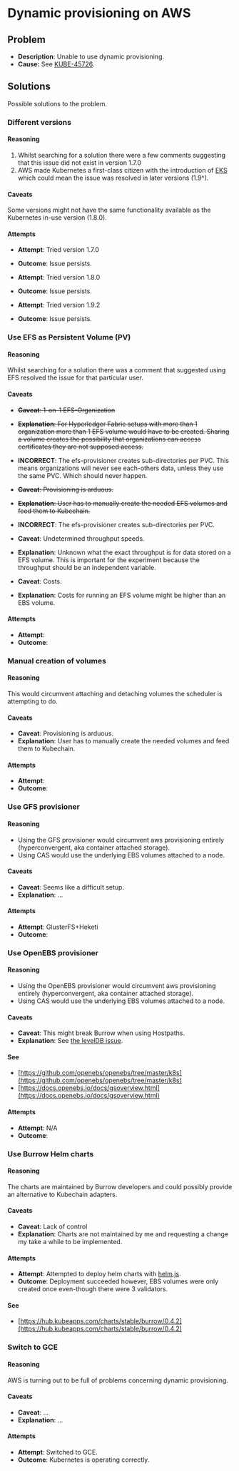 # Dynamic provisioning on AWS

## Problem

- **Description**: Unable to use dynamic provisioning.
- **Cause:** See [KUBE-45726](https://github.com/kubernetes/kubernetes/issues/45726).

## Solutions
Possible solutions to the problem.

### Different versions
#### Reasoning
1. Whilst searching for a solution there were a few comments suggesting that this issue did not exist in version 1.7.0
1. AWS made Kubernetes a first-class citizen with  the introduction of [EKS](https://aws.amazon.com/eks/) which could mean the issue was resolved in later versions (1.9^).

#### Caveats
Some versions might not have the same functionality available as the Kubernetes in-use version (1.8.0).

#### Attempts
- **Attempt**: Tried version 1.7.0
- **Outcome**: Issue persists.


- **Attempt**: Tried version 1.8.0
- **Outcome**: Issue persists.


- **Attempt**: Tried version 1.9.2
- **Outcome**: Issue persists.

### Use EFS as Persistent Volume (PV)
#### Reasoning
Whilst searching for a solution there was a comment that suggested using EFS resolved the issue for that particular user.
#### Caveats
- ~~**Caveat**: 1-on-1 EFS-Organization~~
- ~~**Explanation**: For Hyperledger Fabric setups with more than 1 organization more than 1 EFS volume would have to be created. Sharing a volume creates the possibility that organizations can access certificates they are not supposed access.~~
- **INCORRECT**: The efs-provisioner creates sub-directories per PVC. This means organizations will never see each-others data, unless they use the same PVC. Which should never happen.


- ~~**Caveat**: Provisioning is arduous.~~
- ~~**Explanation**: User has to manually create the needed EFS volumes and feed them to Kubechain.~~
- **INCORRECT**:  The efs-provisioner creates sub-directories per PVC.


- **Caveat**: Undetermined throughput speeds.
- **Explanation**: Unknown what the exact throughput is for data stored on a EFS volume. This is important for the experiment because the throughput should be an independent variable.


- **Caveat**: Costs.
- **Explanation**: Costs for running an EFS volume might be higher than an EBS volume.

#### Attempts

- **Attempt**: 
- **Outcome**:


### Manual creation of volumes

#### Reasoning
This would circumvent attaching and detaching volumes the scheduler is attempting to do.

#### Caveats
- **Caveat**: Provisioning is arduous.
- **Explanation**: User has to manually create the needed volumes and feed them to Kubechain.

#### Attempts

- **Attempt**: 
- **Outcome**:


### Use GFS provisioner
#### Reasoning
- Using the GFS provisioner would circumvent aws provisioning entirely (hyperconvergent, aka container attached storage).
- Using CAS would use the underlying EBS volumes attached to a node.

#### Caveats
- **Caveat**: Seems like a difficult setup.
- **Explanation**: ...

#### Attempts

- **Attempt**: GlusterFS+Heketi
- **Outcome**:


### Use OpenEBS provisioner
#### Reasoning
- Using the OpenEBS provisioner would circumvent aws provisioning entirely (hyperconvergent, aka container attached storage).
- Using CAS would use the underlying EBS volumes attached to a node.

#### Caveats
- **Caveat**: This might break Burrow when using Hostpaths. 
- **Explanation**: See [the levelDB issue](/known-issues/level-db-hostpath-volumes.md).

#### See
- [https://github.com/openebs/openebs/tree/master/k8s](https://github.com/openebs/openebs/tree/master/k8s)
- [https://docs.openebs.io/docs/gsoverview.html](https://docs.openebs.io/docs/gsoverview.html)

#### Attempts

- **Attempt**: N/A
- **Outcome**: 


### Use Burrow Helm charts
#### Reasoning
The charts are maintained by Burrow developers and could possibly provide an alternative to Kubechain adapters.

#### Caveats
- **Caveat**: Lack of control
- **Explanation**: Charts are not maintained by me and requesting a change my take a while to be implemented.

#### Attempts

- **Attempt**: Attempted to deploy helm charts with [helm.js](/known-issues/resources/helm.js).
- **Outcome**: Deployment succeeded however, EBS volumes were only created once even-though there were 3 validators.

#### See
- [https://hub.kubeapps.com/charts/stable/burrow/0.4.2](https://hub.kubeapps.com/charts/stable/burrow/0.4.2)

### Switch to GCE
#### Reasoning
AWS is turning out to be full of problems concerning dynamic provisioning.

#### Caveats
- **Caveat**: ...
- **Explanation**: ...

#### Attempts

- **Attempt**: Switched to GCE.
- **Outcome**: Kubernetes is operating correctly.